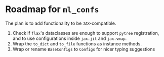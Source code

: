 # Roadmap for `ml_confs`
The plan is to add functionality to be `JAX`-compatible.

1. Check if `flax`'s dataclasses are enough to support `pytree` registration, and to use configurations inside `jax.jit` and `jax.vmap`.
2. Wrap the `to_dict` and `to_file` functions as instance methods.
3. Wrap or rename `BaseConfigs` to `Configs` for nicer typing suggestions
